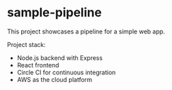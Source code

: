 # sample-pipeline

This project showcases a pipeline for a simple web app.

Project stack:
- Node.js backend with Express
- React frontend
- Circle CI for continuous integration
- AWS as the cloud platform